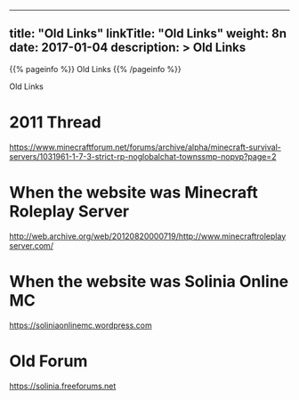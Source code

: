 

---
title: "Old Links"
linkTitle: "Old Links"
weight: 8n
date: 2017-01-04
description: >
 Old Links
---

{{% pageinfo %}}
Old Links
{{% /pageinfo %}}

Old Links

# 2011 Thread

https://www.minecraftforum.net/forums/archive/alpha/minecraft-survival-servers/1031961-1-7-3-strict-rp-noglobalchat-townssmp-nopvp?page=2

# When the website was Minecraft Roleplay Server

http://web.archive.org/web/20120820000719/http://www.minecraftroleplayserver.com/

# When the website was Solinia Online MC

https://soliniaonlinemc.wordpress.com

# Old Forum

https://solinia.freeforums.net
